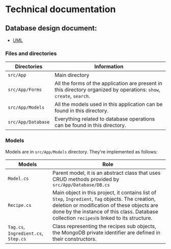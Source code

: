 # Technical documentation

## Database design document:
- [UML]()

### Files and directories

| Directories |Information|
|---|---|
|`src/App`|Main directory|
|`src/App/Forms`|All the forms of the application are present in this directory organized by operations: `show`, `create`, `search`.|
|`src/App/Models`|All the models used in this application can be found in this directory.|
|`src/App/Database`|Everything related to database operations can be found in this directory.|


### Models

Models are in `src/App/Models` directory. They're implemented as follows:

| Models |Role|
|---|---|
|`Model.cs`|Parent model, it is an abstract class that uses CRUD methods provided by `src/App/Database/DB.cs`|
|`Recipe.cs`|Main object in this project, it contains list of `Step`, `Ingredient`, `Tag` objects.  The creation, deletion or modification of these objects are done by the instance of this class. Database collection `recipes`is linked to its structure.|
|`Tag.cs`, `Ingredient.cs`, `Step.cs`|Class representing the recipes sub objects, the MongoDB private identifier are defined in their constructors.|


